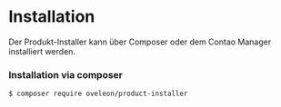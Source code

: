 # Installation
Der Produkt-Installer kann über Composer oder dem Contao Manager installiert werden.

### Installation via composer
```bash
$ composer require oveleon/product-installer
```
